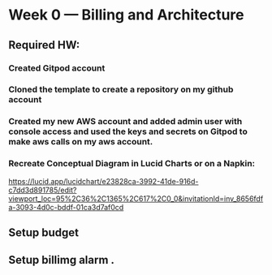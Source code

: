 # Week 0 — Billing and Architecture

## Required HW:

### Created Gitpod account

### Cloned the template to create a repository on my github account

### Created my new AWS account and added admin user with console access and used the keys and secrets on Gitpod to make aws calls on my aws account. 

### Recreate Conceptual Diagram in Lucid Charts or on a Napkin: 
https://lucid.app/lucidchart/e23828ca-3992-41de-916d-c7dd3d891785/edit?viewport_loc=95%2C36%2C1365%2C617%2C0_0&invitationId=inv_8656fdfa-3093-4d0c-bddf-01ca3d7af0cd

## Setup budget 

## Setup billimg alarm . 
